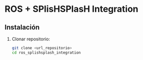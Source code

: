 # ROS + SPlisHSPlasH Integration

## Instalación
1. Clonar repositorio:
   ```bash
   git clone <url_repositorio>
   cd ros_splishsplash_integration
